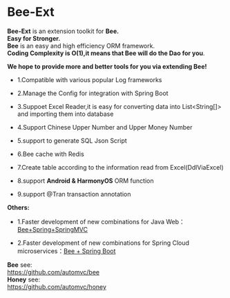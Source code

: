 
Bee-Ext
=========
**Bee-Ext** is an extension toolkit for **Bee.**   
**Easy for Stronger.**   
**Bee** is an easy and high efficiency ORM framework.    
**Coding Complexity is O(1),it means that Bee will do the Dao for you**.  

**We hope to provide more and better tools for you via extending Bee!&nbsp;**

* 1.Compatible with various popular Log frameworks	

* 2.Manage the Config for integration with Spring Boot 

* 3.Suppoet Excel Reader,it is easy for converting data into List<String[]> and importing them into database 

* 4.Support Chinese Upper Number and Upper Money Number 

* 5.support to generate SQL Json Script	

* 6.Bee cache with Redis 

* 7.Create table according to the information read from Excel(DdlViaExcel)	

* 8.support **Android & HarmonyOS** ORM function	

* 9.support @Tran transaction annotation	

**Others:**	
* 1.Faster development of new combinations for Java Web：  [Bee+Spring+SpringMVC](../../../../aiteasoft/bee-spring-springmvc)  

* 2.Faster development of new combinations for Spring Cloud microservices：[Bee + Spring Boot](../../../bee-springboot)  

**Bee** see:  
https://github.com/automvc/bee  
**Honey** see:  
https://github.com/automvc/honey  
